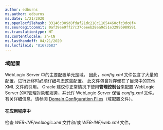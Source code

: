 ```yaml
---
author: edburns
ms.author: edburns
ms.date: 1/21/2020
ms.openlocfilehash: 33146c309d8fdaf21dc218c11054460cfc3dc8f4
ms.sourcegitcommit: 0af39ee9ff27c37ceeeb28ea9d51e32995989591
ms.translationtype: HT
ms.contentlocale: zh-CN
ms.lasthandoff: 04/21/2020
ms.locfileid: "81673583"
---
```

### <a name="domain-configuration"></a>域配置

WebLogic Server 中的主要配置单元是域。 因此，*config.xml* 文件包含了大量的配置，进行迁移时必须仔细考虑这些配置。 此文件包含对存储在子目录中的其他 XML 文件的引用。 Oracle 建议你正常情况下使用**管理控制台**来配置 WebLogic Server 的可管理对象和服务，并允许 WebLogic Server 保留 *config.xml* 文件。 有关详细信息，请参阅 [Domain Configuration Files](https://docs.oracle.com/en/middleware/fusion-middleware/weblogic-server/12.2.1.4/domcf/config_files.html)（域配置文件）。

#### <a name="inside-your-application"></a>在应用程序中

检查 *WEB-INF/weblogic.xml* 文件和/或 *WEB-INF/web.xml* 文件。
